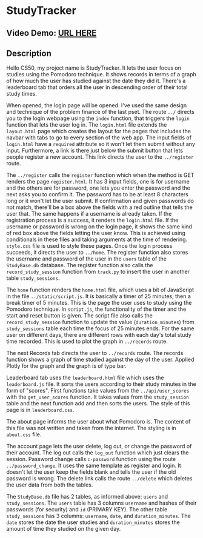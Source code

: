 # StudyTracker

## Video Demo: [URL HERE](<https://youtu.be/s4gdBp6qdFM>)

## Description

Hello CS50, my project name is StudyTracker. It lets the user focus on studies using the Pomodoro technique. It shows records in terms of a graph of how much the user has studied against the date they did it. There's a leaderboard tab that orders all the user in descending order of their total study times.

When opened, the login page will be opened. I've used the same design and technique of the problem finance of the last pset. The route `../` directs you to the login webpage using the `index` function, that triggers the `login` function that lets the user log in. The `login.html` file extends the `layout.html` page which creates the layout for the pages that includes the navbar with tabs to go to every section of the web app. The input fields of `login.html` have a `required` attribute so it won't let them submit without any input. Furthermore, a link is there just below the submit button that lets people register a new account. This link directs the user to the `../register` route.

The `../register` calls the `register` function which when the method is GET renders the page `register.html`. It has 3 input fields, one is for username and the others are for password, one lets you enter the password and the next asks you to confirm it. The password has to be at least 8 characters long or it won't let the user submit. If confirmation and given passwords do not match, there'll be a box above the fields with a red outline that tells the user that. The same happens if a username is already taken. If the registration process is a success, it renders the `login.html` file. If the username or password is wrong on the login page, it shows the same kind of red box above the fields letting the user know. This is achieved using conditionals in these files and taking arguments at the time of rendering. `style.css` file is used to style these pages. Once the login process succeeds, it directs the user to `../home`. The register function also stores the username and password of the user in the `users` table of the `StudyBase.db` database. The register function also calls the `record_study_session` function from `track.py` to insert the user in another table `study_sessions`.

The `home` function renders the `home.html` file, which uses a bit of JavaScript in the file `../static/script.js`. It is basically a timer of 25 minutes, then a break timer of 5 minutes. This is the page the user uses to study using the Pomodoro technique. In `script.js`, the functionality of the timer and the start and reset button is given. The script file also calls the `record_study_session` function to update the value (`duration_minutes`) from `study_sessions` table each time the focus of 25 minutes ends. For the same user on different days, there are different rows with each day's total study time recorded. This is used to plot the graph in `../records` route.

The next Records tab directs the user to `../records` route. The records function shows a graph of time studied against the day of the user. Applied Plotly for the graph and the graph is of type bar.

Leaderboard tab uses the `leaderboard.html` file which uses the `leaderboard.js` file. It sorts the users according to their study minutes in the form of "scores". First functions take values from the `../api/user_scores` with the `get_user_scores` function. It takes values from the `study_session` table and the next function add and then sorts the users. The style of this page is in `leaderboard.css`.

The about page informs the user about what Pomodoro is. The content of this file was not written and taken from the internet. The styling is in `about.css` file.

The account page lets the user delete, log out, or change the password of their account. The log out calls the `log_out` function which just clears the session. Password change calls `c-password` function using the route `../password_change`. It uses the same template as register and login. It doesn't let the user keep the fields blank and tells the user if the old password is wrong. The delete link calls the route `../delete` which deletes the user data from both the tables.

The `StudyBase.db` file has 2 tables, as informed above: `users` and `study_sessions`. The `users` table has 3 columns `username` and hashes of their passwords (for security) and `id` (PRIMARY KEY). The other table `study_sessions` has 3 columns: `username`, `date`, and `duration_minutes`. The `date` stores the date the user studies and `duration_minutes` stores the amount of time they studied on the given day.
